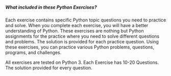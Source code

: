 
#####  What included in these Python Exercises?

Each exercise contains specific Python topic questions you need to practice and solve. When you complete each exercise, you will have a better understanding of Python. These exercises are nothing but Python assignments for the practice where you need to solve different questions and problems. The solution is provided for each practice question. Using these exercises, you can practice various Python problems, questions, programs, and challenges.

All exercises are tested on Python 3.
Each Exercise has 10-20 Questions.
The solution provided for every question.
